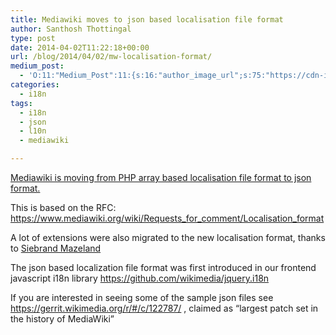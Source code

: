 ```yaml
---
title: Mediawiki moves to json based localisation file format
author: Santhosh Thottingal
type: post
date: 2014-04-02T11:22:18+00:00
url: /blog/2014/04/02/mw-localisation-format/
medium_post:
  - 'O:11:"Medium_Post":11:{s:16:"author_image_url";s:75:"https://cdn-images-1.medium.com/fit/c/200/200/1*As1EIgy-TLEcibTNPBApCQ.jpeg";s:10:"author_url";s:31:"https://medium.com/@sthottingal";s:11:"byline_name";N;s:12:"byline_email";N;s:10:"cross_link";s:2:"no";s:2:"id";s:12:"aab7e04daec1";s:21:"follower_notification";s:3:"yes";s:7:"license";s:11:"cc-40-by-sa";s:14:"publication_id";s:2:"-1";s:6:"status";s:6:"public";s:3:"url";s:99:"https://medium.com/@sthottingal/mediawiki-moves-to-json-based-localisation-file-format-aab7e04daec1";}'
categories:
  - i18n
tags:
  - i18n
  - json
  - l10n
  - mediawiki

---
```

[Mediawiki is moving from PHP array based localisation file format to json format.][1]

This is based on the RFC: <a href="https://www.facebook.com/l.php?u=https%3A%2F%2Fwww.mediawiki.org%2Fwiki%2FRequests_for_comment%2FLocalisation_format&h=OAQHl4xg6&enc=AZOcydlzUk514kzyzVZwkFag7uqTFDtcdXC4txjUCAUEU6DQqYt9KnzqUrQGqKGWgvaL8Uk-b677aOcMbY7ZQ9dDdypftrO-ftzFN_-4JQ0lchSFLajBKxeUw6ssYBDVrqb16gsBIpB54lzK4h7zR3Wj&s=1" target="_blank" rel="nofollow">https://www.mediawiki.org/wiki/Requests_for_comment/Localisation_format</a>

A lot of extensions were also migrated to the new localisation format, thanks to <a href="https://www.facebook.com/siebrand.mazeland" data-hovercard="/ajax/hovercard/user.php?id=100001390573016&extragetparams=%7B%22directed_target_id%22%3A393039310769612%7D">Siebrand Mazeland</a>

<div>
  <p>
    The json based localization file format was first introduced in our frontend javascript i18n library <a href="https://github.com/wikimedia/jquery.i18n" target="_blank" rel="nofollow">https://github.com/wikimedia/jquery.i18n</a>
  </p>

  <p>
    If you are interested in seeing some of the sample json files see <a href="https://gerrit.wikimedia.org/r/#/c/122787/" target="_blank" rel="nofollow">https://gerrit.wikimedia.org/r/#/c/122787/</a> , claimed as &#8220;largest patch set in the history of MediaWiki&#8221; <i></i>
  </p>
</div>

 [1]: http://lists.wikimedia.org/pipermail/wikitech-l/2014-April/075587.html